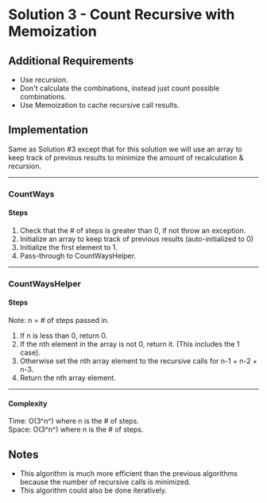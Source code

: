 ﻿# Solution 3 - Count Recursive with Memoization

## Additional Requirements
- Use recursion.
- Don't calculate the combinations, instead just count possible combinations.
- Use Memoization to cache recursive call results.

## Implementation
Same as Solution #3 except that for this solution we will use an array to
keep track of previous results to minimize the amount of recalculation &
recursion.

---

### CountWays

#### Steps
1. Check that the # of steps is greater than 0, if not throw an exception.
2. Initialize an array to keep track of previous results (auto-initialized to 0)
3. Initialize the first element to 1.
4. Pass-through to CountWaysHelper.

---

### CountWaysHelper

#### Steps
Note: n = # of steps passed in.
1. If n is less than 0, return 0.
2. If the nth element in the array is not 0, return it. (This includes the 1 case).
3. Otherwise set the nth array element to the recursive calls for n-1 + n-2 + n-3.
4. Return the nth array element.

---

#### Complexity
Time: O(3^n^) where n is the # of steps.  
Space: O(3^n^) where n is the # of steps.  

## Notes
- This algorithm is much more efficient than the previous algorithms because the
number of recursive calls is minimized.
- This algorithm could also be done iteratively.